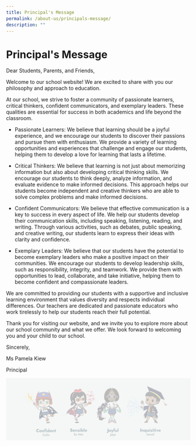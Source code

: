 ```yaml
---
title: Principal's Message
permalink: /about-us/principals-message/
description: ""
---
```

# Principal's Message


Dear Students, Parents, and Friends,

Welcome to our school website! We are excited to share with you our philosophy and approach to education.

At our school, we strive to foster a community of passionate learners, critical thinkers, confident communicators, and exemplary leaders. These qualities are essential for success in both academics and life beyond the classroom.

  

*   Passionate Learners: We believe that learning should be a joyful experience, and we encourage our students to discover their passions and pursue them with enthusiasm. We provide a variety of learning opportunities and experiences that challenge and engage our students, helping them to develop a love for learning that lasts a lifetime.

*   Critical Thinkers: We believe that learning is not just about memorizing information but also about developing critical thinking skills. We encourage our students to think deeply, analyze information, and evaluate evidence to make informed decisions. This approach helps our students become independent and creative thinkers who are able to solve complex problems and make informed decisions.

*   Confident Communicators: We believe that effective communication is a key to success in every aspect of life. We help our students develop their communication skills, including speaking, listening, reading, and writing. Through various activities, such as debates, public speaking, and creative writing, our students learn to express their ideas with clarity and confidence.

*   Exemplary Leaders: We believe that our students have the potential to become exemplary leaders who make a positive impact on their communities. We encourage our students to develop leadership skills, such as responsibility, integrity, and teamwork. We provide them with opportunities to lead, collaborate, and take initiative, helping them to become confident and compassionate leaders.

We are committed to providing our students with a supportive and inclusive learning environment that values diversity and respects individual differences. Our teachers are dedicated and passionate educators who work tirelessly to help our students reach their full potential.

Thank you for visiting our website, and we invite you to explore more about our school community and what we offer. We look forward to welcoming you and your child to our school.

Sincerely,

Ms Pamela Kiew

Principal

![](/images/About%20us/Lian%20Hua%20Pri%20Principal%20image.png)